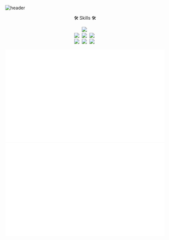 <!--
**KangBit/KangBit** is a ✨ _special_ ✨ repository because its `README.md` (this file) appears on your GitHub profile.

Here are some ideas to get you started:

- 🔭 I’m currently working on ...
- 🌱 I’m currently learning ...
- 👯 I’m looking to collaborate on ...
- 🤔 I’m looking for help with ...
- 💬 Ask me about ...
- 📫 How to reach me: ...
- 😄 Pronouns: ...
- ⚡ Fun fact: ...
-->

<!--
GitHub 꾸미기
https://velog.io/@kyu0918/Github-%ED%94%84%EB%A1%9C%ED%95%84-%EA%BE%B8%EB%AF%B8%EA%B8%B0
-->

<!--
Capsule-Render 
https://github.com/kyechan99/capsule-render#how-to-use 
-->
<!-- ![header](https://capsule-render.vercel.app/api?type=waving&color=gradient&customColorList=30&height=150&section=header&text=강빛찬&fontSize=20&fontAlign=95&fontAlignY=60) -->
![header](https://capsule-render.vercel.app/api?type=waving&color=gradient&customColorList=30&height=150&section=header)


<!--
Icon Badge
https://simpleicons.org/
-->
<p align="center">🛠 Skills 🛠</p>
<p align="center">
<img src="https://img.shields.io/badge/Swift-F05138?style=flat&logo=Swift&logoColor=white"/>&nbsp;
<br>
<img src="https://img.shields.io/badge/HTML5-E34F26?style=flat&logo=HTML5&logoColor=white"/>&nbsp;
<img src="https://img.shields.io/badge/CSS3-1572B6?style=flat&logo=CSS3&logoColor=white"/>&nbsp;
<img src="https://img.shields.io/badge/JavaScript-F7DF1E?style=flat&logo=JavaScript&logoColor=black"/>&nbsp;
<br>
<img src="https://img.shields.io/badge/React-61DAFB?style=flat&logo=React&logoColor=black"/>&nbsp;
<img src="https://img.shields.io/badge/Node.js-339933?style=flat&logo=Node.js&logoColor=white"/>&nbsp;
<img src="https://img.shields.io/badge/Express-000000?style=flat&logo=Express&logoColor=white"/>&nbsp;

<!-- 
github-stats-transparent
https://github.com/rahul-jha98/github-stats-transparent
-->
<p align="center">
  <img src="https://github.com/KangBit/github-stats-transparent/blob/output/generated/overview.svg">
  <img src="https://github.com/KangBit/github-stats-transparent/blob/output/generated/languages.svg">
</p>



